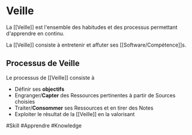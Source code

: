 # Veille

La [[Veille]] est l'ensemble des habitudes et des processus permettant d'apprendre en continu.

La [[Veille]] consiste à entretenir et affuter ses [[Software/Compétence]]s.

## Processus de Veille

Le processus de [[Veille]] consiste à 
- Définir ses **objectifs**
- Engranger/**Capter** des Ressources pertinentes à partir de Sources choisies
- Traiter/**Consommer** ses Ressources et en tirer des Notes
- Exploiter le résultat de la [[Veille]] en la valorisant


#Skill 
#Apprendre 
#Knowledge 